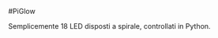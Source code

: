 <!--
---
name: PiGlow
description: Semplicemente 18 LED disposti a spirale, controllati in Python.
pincount: 26
pin:
  '3':
    mode: i2c
  '5':
    mode: i2c
-->
#PiGlow

Semplicemente 18 LED disposti a spirale, controllati in Python.